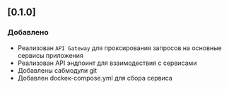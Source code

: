 ## [0.1.0]
### Добавлено
- Реализован `API Gateway` для проксирования запросов на основные сервисы приложения
- Реализован API эндпоинт для взаимодествия с сервисами
- Добавлены сабмодули git
- Добавлен dockeк-compose.yml для сбора сервиса